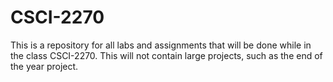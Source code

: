 # CSCI-2270
This is a repository for all labs and assignments that will be done while in the class CSCI-2270.
This will not contain large projects, such as the end of the year project.
